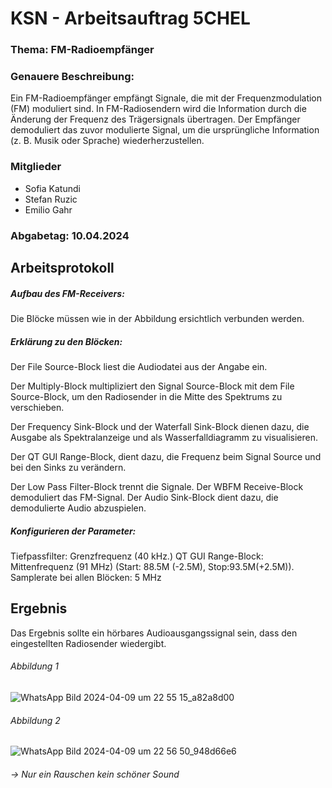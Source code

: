 # KSN - Arbeitsauftrag 5CHEL



### Thema: FM-Radioempfänger

### Genauere Beschreibung:
Ein FM-Radioempfänger empfängt Signale, die mit der Frequenzmodulation (FM) moduliert sind. 
In FM-Radiosendern wird die Information durch die Änderung der Frequenz des Trägersignals übertragen. 
Der Empfänger demoduliert das zuvor modulierte Signal, um die ursprüngliche Information (z. B. Musik oder Sprache) wiederherzustellen.

### Mitglieder
- Sofia Katundi
- Stefan Ruzic
- Emilio Gahr

### Abgabetag: 10.04.2024

## Arbeitsprotokoll 

##### Aufbau des FM-Receivers:

Die Blöcke müssen wie in der Abbildung ersichtlich verbunden werden.

##### Erklärung zu den Blöcken:

Der File Source-Block liest die Audiodatei aus der Angabe ein.

Der Multiply-Block multipliziert den Signal Source-Block mit dem File Source-Block, um den Radiosender in die Mitte des Spektrums zu verschieben.

Der Frequency Sink-Block und der Waterfall Sink-Block dienen dazu, die Ausgabe als Spektralanzeige und als Wasserfalldiagramm zu visualisieren.

Der QT GUI Range-Block, dient dazu, die Frequenz beim Signal Source und bei den Sinks zu verändern.

Der Low Pass Filter-Block trennt die Signale.
Der WBFM Receive-Block demoduliert das FM-Signal.
Der Audio Sink-Block dient dazu, die demodulierte Audio abzuspielen.

##### Konfigurieren der Parameter:
Tiefpassfilter: Grenzfrequenz (40 kHz.)
QT GUI Range-Block: Mittenfrequenz (91 MHz) (Start: 88.5M (-2.5M), Stop:93.5M(+2.5M)). 
Samplerate bei allen Blöcken: 5 MHz

## Ergebnis
Das Ergebnis sollte ein hörbares Audioausgangssignal sein, dass den eingestellten Radiosender wiedergibt.

###### Abbildung 1
![WhatsApp Bild 2024-04-09 um 22 55 15_a82a8d00](https://github.com/sofia20K/ksn/assets/165880295/8651203d-f50b-40b3-9f11-9046e0bbaff3)

###### Abbildung 2

![WhatsApp Bild 2024-04-09 um 22 56 50_948d66e6](https://github.com/sofia20K/ksn/assets/165880295/91a05cac-1f1d-4212-82f7-ab048a35b305)

###### -> Nur ein Rauschen kein schöner Sound

